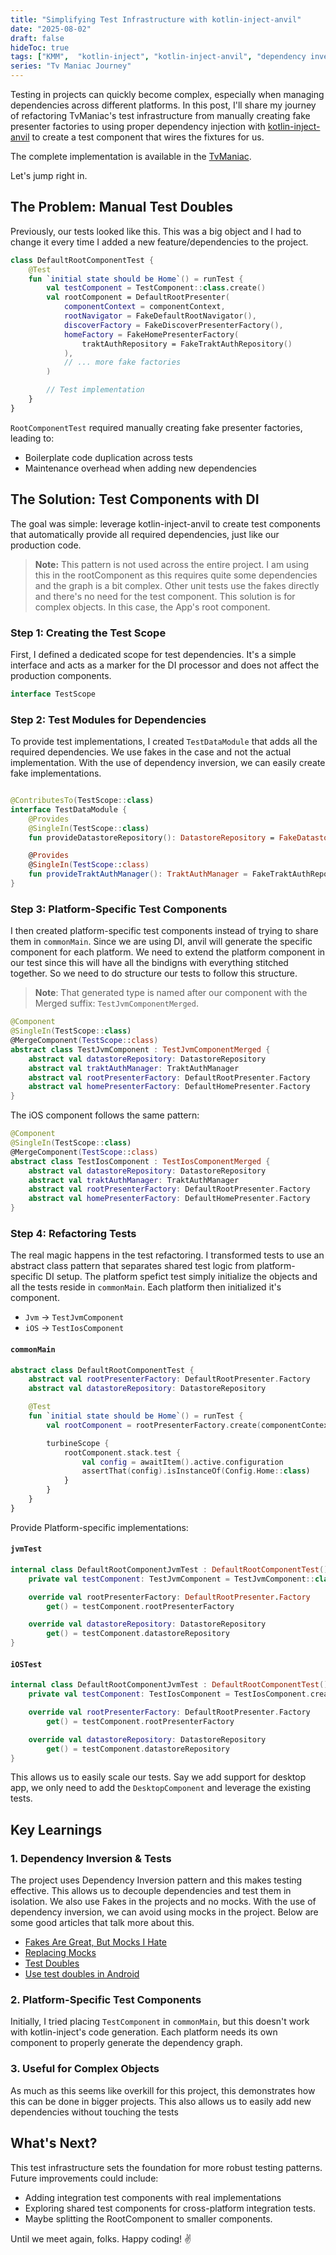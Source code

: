 ```yaml
---
title: "Simplifying Test Infrastructure with kotlin-inject-anvil"
date: "2025-08-02"
draft: false
hideToc: true
tags: ["KMM",  "kotlin-inject", "kotlin-inject-anvil", "dependency inversion", "testing"]
series: "Tv Maniac Journey"
---
```



Testing in projects can quickly become complex, especially when managing dependencies across different platforms. In this post, I'll share my journey of refactoring TvManiac's test infrastructure from manually creating fake presenter factories to using proper dependency injection with [kotlin-inject-anvil](https://github.com/amzn/kotlin-inject-anvil) to create a test component that wires the fixtures for us.

The complete implementation is available in the [TvManiac](https://github.com/thomaskioko/tv-maniac).

Let's jump right in.

## The Problem: Manual Test Doubles

Previously, our tests looked like this. This was a big object and I had to change it every time I added a new feature/dependencies to the project.

```kotlin
class DefaultRootComponentTest {
    @Test
    fun `initial state should be Home`() = runTest {
        val testComponent = TestComponent::class.create()
        val rootComponent = DefaultRootPresenter(
            componentContext = componentContext,
            rootNavigator = FakeDefaultRootNavigator(),
            discoverFactory = FakeDiscoverPresenterFactory(),
            homeFactory = FakeHomePresenterFactory(
                traktAuthRepository = FakeTraktAuthRepository()
            ),
            // ... more fake factories
        )

        // Test implementation
    }
}
```

`RootComponentTest` required manually creating fake presenter factories, leading to:
- Boilerplate code duplication across tests
- Maintenance overhead when adding new dependencies

## The Solution: Test Components with DI

The goal was simple: leverage kotlin-inject-anvil to create test components that automatically provide all required dependencies, just like our production code.

> **Note:** This pattern is not used across the entire project. I am using this in the rootComponent as this requires quite some dependencies and the graph is a bit complex. Other unit tests use the fakes directly and there's no need for the test component. This solution is for complex objects. In this case, the App's root component.

### Step 1: Creating the Test Scope

First, I defined a dedicated scope for test dependencies. It's a simple interface and acts as a marker for the DI processor and does not affect the production components.

```kotlin
interface TestScope
```

### Step 2: Test Modules for Dependencies

To provide test implementations, I created `TestDataModule` that adds all the required dependencies. We use fakes in the case and not the actual implementation. With the use of dependency inversion, we can easily create fake implementations.

```kotlin

@ContributesTo(TestScope::class)
interface TestDataModule {
    @Provides
    @SingleIn(TestScope::class)
    fun provideDatastoreRepository(): DatastoreRepository = FakeDatastoreRepository()

    @Provides
    @SingleIn(TestScope::class)
    fun provideTraktAuthManager(): TraktAuthManager = FakeTraktAuthRepository()
}
```

### Step 3: Platform-Specific Test Components

I then created platform-specific test components instead of trying to share them in `commonMain`. Since we are using DI, anvil will generate the specific component for each platform. We need to extend the platform component in our test since this will have all the bindigns with everything stitched together. So we need to do structure our tests to follow this structure.

> **Note**: That generated type is named after our component with the Merged suffix: `TestJvmComponentMerged`.


```kotlin
@Component
@SingleIn(TestScope::class)
@MergeComponent(TestScope::class)
abstract class TestJvmComponent : TestJvmComponentMerged {
    abstract val datastoreRepository: DatastoreRepository
    abstract val traktAuthManager: TraktAuthManager
    abstract val rootPresenterFactory: DefaultRootPresenter.Factory
    abstract val homePresenterFactory: DefaultHomePresenter.Factory
}
```

The iOS component follows the same pattern:

```kotlin
@Component
@SingleIn(TestScope::class)
@MergeComponent(TestScope::class)
abstract class TestIosComponent : TestIosComponentMerged {
    abstract val datastoreRepository: DatastoreRepository
    abstract val traktAuthManager: TraktAuthManager
    abstract val rootPresenterFactory: DefaultRootPresenter.Factory
    abstract val homePresenterFactory: DefaultHomePresenter.Factory
}
```


### Step 4: Refactoring Tests

The real magic happens in the test refactoring. I transformed tests to use an abstract class pattern that separates shared test logic from platform-specific DI setup. The platform spefict test simply initialize the objects and all the tests reside in `commonMain`. Each platform then initialized it's component. 
- `Jvm` -> `TestJvmComponent`
- `iOS` -> `TestIosComponent`

#### `commonMain`

```kotlin
abstract class DefaultRootComponentTest {
    abstract val rootPresenterFactory: DefaultRootPresenter.Factory
    abstract val datastoreRepository: DatastoreRepository

    @Test
    fun `initial state should be Home`() = runTest {
        val rootComponent = rootPresenterFactory.create(componentContext)

        turbineScope {
            rootComponent.stack.test {
                val config = awaitItem().active.configuration
                assertThat(config).isInstanceOf(Config.Home::class)
            }
        }
    }
}
```

Provide Platform-specific implementations:

#### `jvmTest`

```kotlin
internal class DefaultRootComponentJvmTest : DefaultRootComponentTest() {
    private val testComponent: TestJvmComponent = TestJvmComponent::class.create()

    override val rootPresenterFactory: DefaultRootPresenter.Factory
        get() = testComponent.rootPresenterFactory

    override val datastoreRepository: DatastoreRepository
        get() = testComponent.datastoreRepository
}
```

#### `iOSTest`

```kotlin
internal class DefaultRootComponentJvmTest : DefaultRootComponentTest() {
    private val testComponent: TestIosComponent = TestIosComponent.create()

    override val rootPresenterFactory: DefaultRootPresenter.Factory
        get() = testComponent.rootPresenterFactory

    override val datastoreRepository: DatastoreRepository
        get() = testComponent.datastoreRepository
}
```

This allows us to easily scale our tests. Say we add support for desktop app, we only need to add the `DesktopComponent` and leverage the existing tests.

## Key Learnings

### 1. Dependency Inversion & Tests

The project uses Dependency Inversion pattern and this makes testing effective. This allows us to decouple dependencies and test them in isolation. We also use Fakes in the projects and no mocks. With the use of dependency inversion, we can avoid using mocks in the project. Below are some good articles that talk more about this. 

- [Fakes Are Great, But Mocks I Hate](https://www.billjings.net/posts/title/fakes-are-great-but-mocks-i-hate/?up=technical)
- [Replacing Mocks](https://ryanharter.com/blog/2020/06/replacing-mocks/)
- [Test Doubles](https://abseil.io/resources/swe-book/html/ch13.html)
- [Use test doubles in Android](https://developer.android.com/training/testing/fundamentals/test-doubles#types)


### 2. Platform-Specific Test Components

Initially, I tried placing `TestComponent` in `commonMain`, but this doesn't work with kotlin-inject's code generation. Each platform needs its own component to properly generate the dependency graph.

### 3. Useful for Complex Objects

As much as this seems like overkill for this project, this demonstrates how this can be done in bigger projects. This also allows us to easily add new dependencies without touching the tests


## What's Next?

This test infrastructure sets the foundation for more robust testing patterns. Future improvements could include:
- Adding integration test components with real implementations
- Exploring shared test components for cross-platform integration tests.
- Maybe splitting the RootComponent to smaller components.

Until we meet again, folks. Happy coding! ✌️
